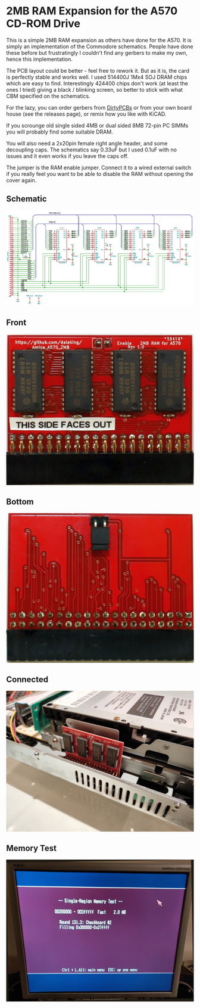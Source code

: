 # 2MB RAM Expansion for the A570 CD-ROM Drive

This is a simple 2MB RAM expansion as others have done for the A570.  It is
simply an implementation of the Commodore schematics.  People have done these
before but frustratingly I couldn't find any gerbers to make my own, hence this
implementation.

The PCB layout could be better - feel free to rework it.  But as it is, the
card is perfectly stable and works well.  I used 514400J 1Mx4 SOJ DRAM chips
which are easy to find.  Interestingly 424400 chips don't work (at least the
ones I tried) giving a black / blinking screen, so better to stick with what
CBM specified on the schematics.

For the lazy, you can order gerbers from
[DirtyPCBs](http://dirtypcbs.com/store/designer/details/dalek/6304/2mb-ram-expansion-for-the-amiga-a570-cd-rom-drive)
or from your own board house (see the releases page), or remix how you like
with KiCAD.

If you scrounge old single sided 4MB or dual sided 8MB 72-pin PC SIMMs you will
probably find some suitable DRAM.

You will also need a 2x20pin female right angle header, and some decoupling
caps.  The schematics say 0.33uF but I used 0.1uF with no issues and it even
works if you leave the caps off.

The jumper is the RAM enable jumper.  Connect it to a wired external switch if
you really feel you want to be able to disable the RAM without opening the
cover again.

## Schematic
![schematic](/photos/schematic.png)

## Front
![top](/photos/front.jpg)

## Bottom
![bottom](/photos/back.jpg)

## Connected
![connected](/photos/connected.jpg)

## Memory Test
![systest](/photos/systest.jpg)
